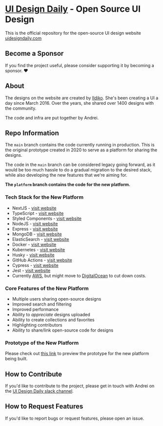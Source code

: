 # [UI Design Daily](https://www.uidesigndaily.com/) - Open Source UI Design

This is the official repository for the open-source UI design website [uidesigndaily.com](https://www.uidesigndaily.com)

## Become a Sponsor

If you find the project useful, please consider supporting it by becoming a sponsor. ❤

## About

The designs on the website are created by [Ildiko](https://twitter.com/Ildiesign). She's been creating a UI a day since March 2016. Over the years, she shared over 1400 designs with the community.

The code and infra are put together by Andrei.

## Repo Information

The `main` branch contains the code currently running in production. This is the original prototype created in 2020 to serve as a platform for sharing the designs.

The code in the `main` branch can be considered legacy going forward, as it would be too much hassle to do a gradual migration to the desired stack, while also developing the new features that we're aiming for.

**The `platform` branch contains the code for the new platform.**

### Tech Stack for the New Platform

- NextJS - [visit website](https://nextjs.org/)
- TypeScript - [visit website](https://www.typescriptlang.org/)
- Styled Components - [visit website](https://styled-components.com/)
- NodeJS - [visit website](https://nodejs.org/en/)
- Express - [visit website](https://expressjs.com/)
- MongoDB - [visit website](https://www.mongodb.com/)
- ElasticSearch - [visit website](https://github.com/elastic/elasticsearch)
- Docker - [visit website](https://www.docker.com/)
- Kubernetes - [visit website](https://kubernetes.io/)
- Husky - [visit website](https://typicode.github.io/husky/#/)
- GitHub Actions - [visit website](https://github.com/features/actions)
- Cypress - [visit website](https://www.cypress.io/)
- Jest - [visit website](https://jestjs.io/)
- Currently [AWS](https://aws.amazon.com/), but might move to [DigitalOcean](https://www.digitalocean.com/) to cut down costs.

### Core Features of the New Platform

- Multiple users sharing open-source designs
- Improved search and filtering
- Improved performance
- Ability to _appreciate_ designs uploaded
- Ability to create collections and favorites
- Highlighting contributors
- Ability to share/link open-source code for designs

### Prototype of the New Platform

Please check out [this link]() to preview the prototype for the new platform being built.

## How to Contribute

If you'd like to contribute to the project, please get in touch with Andrei on the [UI Design Daily slack channel](https://www.uidesigndaily.com/slack-invite).

## How to Request Features

If you'd like to report bugs or request features, please open an issue.
